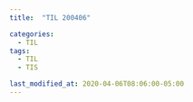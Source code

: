 ```yaml
---
title:  "TIL 200406"

categories:
  - TIL
tags:
  - TIL
  - TIS

last_modified_at: 2020-04-06T08:06:00-05:00
---
```



